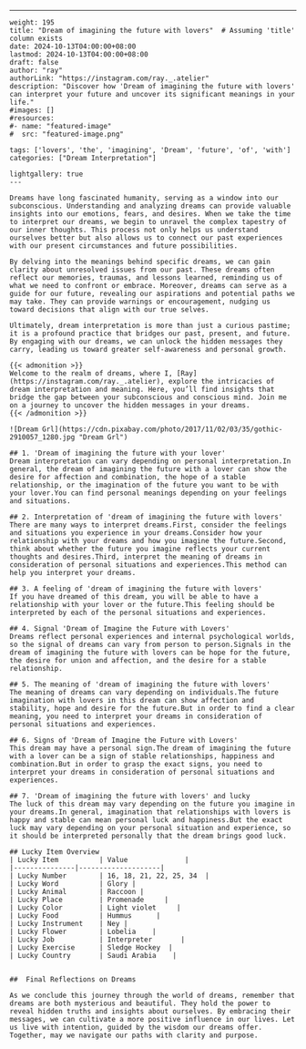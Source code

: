 ---
    weight: 195
    title: "Dream of imagining the future with lovers"  # Assuming 'title' column exists
    date: 2024-10-13T04:00:00+08:00
    lastmod: 2024-10-13T04:00:00+08:00
    draft: false
    author: "ray"
    authorLink: "https://instagram.com/ray._.atelier"
    description: "Discover how 'Dream of imagining the future with lovers' can interpret your future and uncover its significant meanings in your life."
    #images: []
    #resources:
    #- name: "featured-image"
    #  src: "featured-image.png"
    
    tags: ['lovers', 'the', 'imagining', 'Dream', 'future', 'of', 'with']
    categories: ["Dream Interpretation"]
    
    lightgallery: true
    ---
    
    Dreams have long fascinated humanity, serving as a window into our subconscious. Understanding and analyzing dreams can provide valuable insights into our emotions, fears, and desires. When we take the time to interpret our dreams, we begin to unravel the complex tapestry of our inner thoughts. This process not only helps us understand ourselves better but also allows us to connect our past experiences with our present circumstances and future possibilities.
    
    By delving into the meanings behind specific dreams, we can gain clarity about unresolved issues from our past. These dreams often reflect our memories, traumas, and lessons learned, reminding us of what we need to confront or embrace. Moreover, dreams can serve as a guide for our future, revealing our aspirations and potential paths we may take. They can provide warnings or encouragement, nudging us toward decisions that align with our true selves.
    
    Ultimately, dream interpretation is more than just a curious pastime; it is a profound practice that bridges our past, present, and future. By engaging with our dreams, we can unlock the hidden messages they carry, leading us toward greater self-awareness and personal growth.
    
    {{< admonition >}}
    Welcome to the realm of dreams, where I, [Ray](https://instagram.com/ray._.atelier), explore the intricacies of dream interpretation and meaning. Here, you’ll find insights that bridge the gap between your subconscious and conscious mind. Join me on a journey to uncover the hidden messages in your dreams.
    {{< /admonition >}}
    
    ![Dream Grl](https://cdn.pixabay.com/photo/2017/11/02/03/35/gothic-2910057_1280.jpg "Dream Grl")
    
    ## 1. 'Dream of imagining the future with your lover'
    Dream interpretation can vary depending on personal interpretation.In general, the dream of imagining the future with a lover can show the desire for affection and combination, the hope of a stable relationship, or the imagination of the future you want to be with your lover.You can find personal meanings depending on your feelings and situations.
    
    ## 2. Interpretation of 'dream of imagining the future with lovers'
    There are many ways to interpret dreams.First, consider the feelings and situations you experience in your dreams.Consider how your relationship with your dreams and how you imagine the future.Second, think about whether the future you imagine reflects your current thoughts and desires.Third, interpret the meaning of dreams in consideration of personal situations and experiences.This method can help you interpret your dreams.
    
    ## 3. A feeling of 'dream of imagining the future with lovers'
    If you have dreamed of this dream, you will be able to have a relationship with your lover or the future.This feeling should be interpreted by each of the personal situations and experiences.
    
    ## 4. Signal 'Dream of Imagine the Future with Lovers'
    Dreams reflect personal experiences and internal psychological worlds, so the signal of dreams can vary from person to person.Signals in the dream of imagining the future with lovers can be hope for the future, the desire for union and affection, and the desire for a stable relationship.
    
    ## 5. The meaning of 'dream of imagining the future with lovers'
    The meaning of dreams can vary depending on individuals.The future imagination with lovers in this dream can show affection and stability, hope and desire for the future.But in order to find a clear meaning, you need to interpret your dreams in consideration of personal situations and experiences.
    
    ## 6. Signs of 'Dream of Imagine the Future with Lovers'
    This dream may have a personal sign.The dream of imagining the future with a lover can be a sign of stable relationships, happiness and combination.But in order to grasp the exact signs, you need to interpret your dreams in consideration of personal situations and experiences.
    
    ## 7. 'Dream of imagining the future with lovers' and lucky
    The luck of this dream may vary depending on the future you imagine in your dreams.In general, imagination that relationships with lovers is happy and stable can mean personal luck and happiness.But the exact luck may vary depending on your personal situation and experience, so it should be interpreted personally that the dream brings good luck.
    
    ## Lucky Item Overview
    | Lucky Item          | Value              |
    |---------------|--------------------|
    | Lucky Number        | 16, 18, 21, 22, 25, 34  |
    | Lucky Word          | Glory |
    | Lucky Animal        | Raccoon |
    | Lucky Place         | Promenade     |
    | Lucky Color         | Light violet     |
    | Lucky Food          | Hummus      |
    | Lucky Instrument    | Ney |
    | Lucky Flower        | Lobelia    |
    | Lucky Job           | Interpreter       |
    | Lucky Exercise      | Sledge Hockey  |
    | Lucky Country       | Saudi Arabia    |
    
    
    ##  Final Reflections on Dreams
    
    As we conclude this journey through the world of dreams, remember that dreams are both mysterious and beautiful. They hold the power to reveal hidden truths and insights about ourselves. By embracing their messages, we can cultivate a more positive influence in our lives. Let us live with intention, guided by the wisdom our dreams offer. Together, may we navigate our paths with clarity and purpose.
    